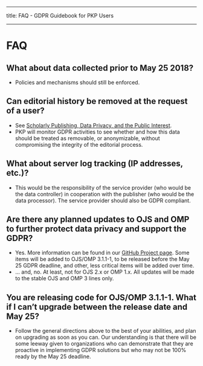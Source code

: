 - - -
title: FAQ - GDPR Guidebook for PKP Users
- - -

# FAQ

## What about data collected prior to May 25 2018?

- Policies and mechanisms should still be enforced.

## Can editorial history be removed at the request of a user?

- See [Scholarly Publishing, Data Privacy, and the Public Interest](/gdpr/en/scholarly-publishing).
- PKP will monitor GDPR activities to see whether and how this data should be treated as removable, or anonymizable, without compromising the integrity of the editorial process.

## What about server log tracking (IP addresses, etc.)?

- This would be the responsibility of the service provider (who would be the data controller) in cooperation with the publisher (who would be the data processor). The service provider should also be GDPR compliant.

## Are there any planned updates to OJS and OMP to further protect data privacy and support the GDPR?

- Yes. More information can be found in our [GitHub Project page](https://github.com/pkp/pkp-lib/projects/11). Some items will be added to OJS/OMP 3.1.1-1, to be released before the May 25 GDPR deadline, and other, less critical items will be added over time.
- ... and, no. At least, not for OJS 2.x or OMP 1.x. All updates will be made to the stable OJS and OMP 3 lines only.

## You are releasing code for OJS/OMP 3.1.1-1. What if I can’t upgrade between the release date and May 25?

- Follow the general directions above to the best of your abilities, and plan on upgrading as soon as you can. Our understanding is that there will be some leeway given to organizations who can demonstrate that they are proactive in implementing GDPR solutions but who may not be 100% ready by the May 25 deadline.
